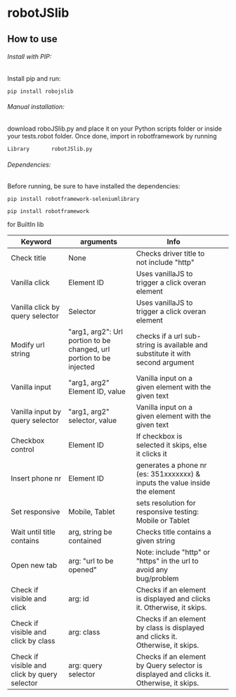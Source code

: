 # robotJSlib
## How to use

###### Install with PIP:
Install pip and run:
```
pip install robojslib
```

###### Manual installation:
download roboJSlib.py and place it on your Python scripts folder or inside your tests.robot folder.
Once done, import in robotframework by running
```
Library       robotJSlib.py
```

###### Dependencies:
Before running, be sure to have installed the dependencies:
````
pip install robotframework-seleniumlibrary
````
````
pip install robotframework
````
for BuiltIn lib

| Keyword                       |  arguments             | Info                                       |   |   |
|   ---                         |---                     |---                                         |---|---|
| Check title                   |  None                  | Checks driver title to not include "http"  |   |   |
| Vanilla click           |  Element ID            | Uses vanillaJS to trigger a click overan element  |   |   |
|Vanilla click by query selector| Selector | Uses vanillaJS to trigger a click overan element
| Modify url string|  "arg1, arg2": Url portion to be changed, url portion to be injected | checks if a url sub-string is available and substitute it with second argument  
| Vanilla input  | "arg1, arg2" Element ID, value | Vanilla input on a given element with the given text
| Vanilla input by query selector | "arg1, arg2" selector, value | Vanilla input on a given element with the given text
|Checkbox control|Element ID| If checkbox is selected it skips, else it clicks it
|Insert phone nr|Element ID| generates a phone nr (es: 351xxxxxxx) & inputs the value inside the element
|Set responsive|Mobile, Tablet| sets resolution for responsive testing: Mobile or Tablet
| Wait until title contains| arg, string be contained | Checks title contains a given string
| Open new tab | arg: "url to be opened" | Note: include "http" or "https" in the url to avoid any bug/problem
|Check if visible and click | arg: id| Checks if an element is displayed and clicks it. Otherwise, it skips.
|Check if visible and click by class|arg: class| Checks if an element by class is displayed and clicks it. Otherwise, it skips.
|Check if visible and click by query selector|arg: query selector| Checks if an element by Query selector is displayed and clicks it. Otherwise, it skips.